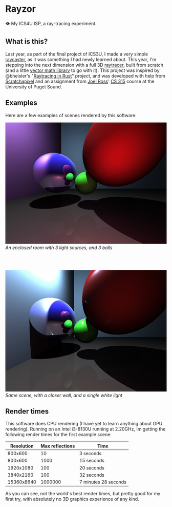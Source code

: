 # Rayzor
👁️ My ICS4U ISP, a ray-tracing experiment.


## What is this?

Last year, as part of the final project of ICS3U, I made a very simple [raycaster](https://en.wikipedia.org/wiki/Ray_casting), as it was something I had newly learned about. This year, I'm stepping into the next dimension with a full 3D [raytracer](https://en.wikipedia.org/wiki/Ray_tracing_(graphics)), built from scratch (and a little [vector math library](https://github.com/Ewpratten/libvec) to go with it). This project was inspired by @bheisler's "[Raytracing in Rust](https://bheisler.github.io/post/writing-raytracer-in-rust-part-1/)" project, and was developed with help from [Scratchapixel](https://www.scratchapixel.com/) and an assignment from [Joel Ross](https://faculty.washington.edu/joelross/)' [CS 315](https://faculty.washington.edu/joelross/courses/archive/f13/cs315/hwk/6/) course at the University of Puget Sound.

## Examples

Here are a few examples of scenes rendered by this software:

![Enclosed room](examples/moody-room.png)
<br>
*An enclosed room with 3 light sources, and 3 balls*

<br><br>

![Enclosed room with close wall](examples/left-wall-close.png)
<br>
*Same scene, with a closer wall, and a single white light*

## Render times

This software does CPU rendering (I have yet to learn anything about GPU rendering). Running on an Intel i3-8130U running at 2.20GHz, Im getting the following render times for the first example scene:

| Resolution | Max reflections | Time                 |
| ---------- | --------------- | -------------------- |
| 800x600    | 10              | 3 seconds            |
| 800x600    | 1000            | 15 seconds           |
| 1920x1080  | 100             | 20 seconds           |
| 3840x2160  | 100             | 32 seconds           |
| 15360x8640 | 1000000         | 7 minutes 28 seconds |


As you can see, not the world's best render times, but pretty good for my first try, with absolutely no 3D graphics experience of any kind.